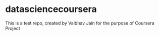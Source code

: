 # datasciencecoursera
This is a test repo, created by Vaibhav Jain for the purpose of Coursera Project 
